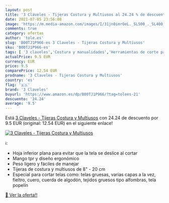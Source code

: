 ```yaml
---
layout: post
title: '3 Claveles - Tijeras Costura y Multiusos al 24.24 % de descuento'
date: 2021-07-05 23:56:08
image: 'https://m.media-amazon.com/images/I/31jn0imrOeL._SL500_._SL400_.jpg'
comments: true
category: ofertas
author: 'tole.es'
slug: 'B00TJ1P966-es 3 Claveles - Tijeras Costura y Multiusos'
sku: 'B00TJ1P966-es'
tags: [ '3 claveles','Costura y manualidades','Herramientas de corte para manualidades','Hogar y cocina','Materiales para manualidades','Tijeras para manualidades','tijeras', ]
actualPrice: 9.5 EUR
currency: EUR
price: 9.5
comparePrice: 12.54 EUR
prodname: '3 Claveles - Tijeras Costura y Multiusos'
country: 'es'
flag: '🇪🇸'
brand: '3 Claveles'
buyurl: 'https://www.amazon.es/dp/B00TJ1P966/?tag=tolees-21'
descuento: '24.24'
average: '9.5'
---
```


Está [3 Claveles - Tijeras Costura y Multiusos](https://www.amazon.es/dp/B00TJ1P966/?tag=tolees-21) con 24.24 de descuento por 9.5 EUR (original: 12.54 EUR) en el siguiente enlace!

[![3 Claveles - Tijeras Costura y Multiusos](https://m.media-amazon.com/images/I/31jn0imrOeL._SL500_._SL400_.jpg)](https://www.amazon.es/dp/B00TJ1P966/?tag=tolees-21)

ℹ️:

- Hoja inferior plana para evitar que la tela se deslice al cortar
- Mango tpr y diseño ergonómico
- Peso ligero y fáciles de manejar
- Tijeras de costura y multiusos de 8" - 20 cm
- Especial para cortar telas como: telas gruesas, varias capas a la vez, fieltro, cuero, cuerda de algodón, tejidos gruesos tipo alfombras, tela popelín

[🛒 Ver la oferta!!](https://www.amazon.es/dp/B00TJ1P966/?tag=tolees-21)
